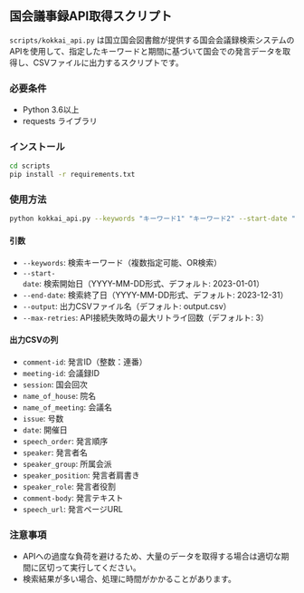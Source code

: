 ## 国会議事録API取得スクリプト

`scripts/kokkai_api.py` は国立国会図書館が提供する国会会議録検索システムのAPIを使用して、指定したキーワードと期間に基づいて国会での発言データを取得し、CSVファイルに出力するスクリプトです。

### 必要条件

- Python 3.6以上
- requests ライブラリ

### インストール

```bash
cd scripts
pip install -r requirements.txt
```

### 使用方法

```bash
python kokkai_api.py --keywords "キーワード1" "キーワード2" --start-date "2023-01-01" --end-date "2023-12-31" --output "output.csv"
```

#### 引数

- `--keywords`: 検索キーワード（複数指定可能、OR検索）
- `--start-date`: 検索開始日（YYYY-MM-DD形式、デフォルト: 2023-01-01）
- `--end-date`: 検索終了日（YYYY-MM-DD形式、デフォルト: 2023-12-31）
- `--output`: 出力CSVファイル名（デフォルト: output.csv）
- `--max-retries`: API接続失敗時の最大リトライ回数（デフォルト: 3）

#### 出力CSVの列

- `comment-id`: 発言ID（整数：連番）
- `meeting-id`: 会議録ID
- `session`: 国会回次
- `name_of_house`: 院名
- `name_of_meeting`: 会議名
- `issue`: 号数
- `date`: 開催日
- `speech_order`: 発言順序
- `speaker`: 発言者名
- `speaker_group`: 所属会派
- `speaker_position`: 発言者肩書き
- `speaker_role`: 発言者役割
- `comment-body`: 発言テキスト
- `speech_url`: 発言ページURL

### 注意事項

- APIへの過度な負荷を避けるため、大量のデータを取得する場合は適切な期間に区切って実行してください。
- 検索結果が多い場合、処理に時間がかかることがあります。
